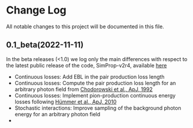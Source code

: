 # Change Log

All notable changes to this project will be documented in this file.


## 0.1_beta(2022-11-11)

In the beta releases (<1.0) we log only the main differences with respect to the latest public release of the code, SimProp-v2r4, available [here](https://augeraq.sites.lngs.infn.it/SimProp/)

- Continuous losses: Add EBL in the pair production loss length
- Continuous losses: Compute the pair production loss length for an arbitrary photon field from [Chodorowski et al., ApJ, 1992](https://ui.adsabs.harvard.edu/abs/1992ApJ...400..181C/abstract)
- Continuous losses: Implement pion-production continuous energy losses following [Hümmer et al., ApJ, 2010](https://ui.adsabs.harvard.edu/abs/arXiv:1002.1310)
- Stochastic interactions: Improve sampling of the background photon energy for an arbitrary photon field
- 

